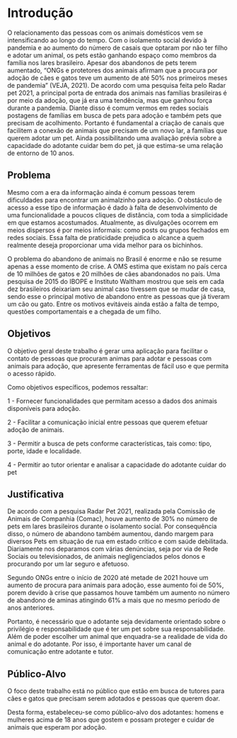 # Introdução

O relacionamento das pessoas com os animais domésticos vem se intensificando ao longo do tempo. Com o isolamento social devido à pandemia e ao aumento do número de casais que optaram por não ter filho e adotar um animal, os pets estão ganhando espaço como membros da família nos lares brasileiro. Apesar dos abandonos de pets terem aumentado, “ONGs e protetores dos animais afirmam que a procura por adoção de cães e gatos teve um aumento de até 50% nos primeiros meses de pandemia” (VEJA, 2021).
De acordo com uma pesquisa feita pelo Radar pet 2021, a principal porta de entrada dos animais nas famílias brasileiras é por meio da adoção, que já era uma tendência, mas que ganhou força durante a pandemia. Diante disso é comum vermos em redes sociais postagens de famílias em busca de pets para adoção e também pets que precisam de acolhimento.
Portanto é fundamental a criação de canais que facilitem a conexão de animais que precisam de um novo lar, a famílias que querem adotar um pet. Ainda possibilitando uma avaliação prévia sobre a capacidade do adotante cuidar bem do pet, já que estima-se uma relação de entorno de 10 anos.



## Problema

Mesmo com a era da informação ainda é comum pessoas terem dificuldades para encontrar um animalzinho para adoção. O obstáculo de acesso a esse tipo de informação é dado à falta de desenvolvimento de uma funcionalidade a poucos cliques de distância, com toda a simplicidade em que estamos acostumados. Atualmente, as divulgações ocorrem em meios dispersos é por meios informais: como posts ou grupos fechados em redes sociais. Essa falta de praticidade prejudica o alcance a quem realmente deseja proporcionar uma vida melhor para os bichinhos. 

O problema do abandono de animais no Brasil é enorme e não se resume apenas a esse momento de crise. A OMS estima que existam no país cerca de 10 milhões de gatos e 20 milhões de cães abandonados no país. Uma pesquisa de 2015 do IBOPE e Instituto Waltham mostrou que seis em cada dez brasileiros deixariam seu animal caso tivessem que se mudar de casa, sendo esse o principal motivo de abandono entre as pessoas que já tiveram um cão ou gato. Entre os motivos evitáveis ainda estão a falta de tempo, questões comportamentais e a chegada de um filho. 


## Objetivos

O objetivo geral deste trabalho é gerar uma aplicação para facilitar o contato de pessoas que procuram animas para adotar e pessoas com animais para adoção, que apresente ferramentas de fácil uso e que permita o acesso rápido. 

Como objetivos específicos, podemos ressaltar: 

  1 - Fornecer funcionalidades que permitam acesso a dados dos animais disponíveis para adoção. 

  2 - Facilitar a comunicação inicial entre pessoas que querem efetuar adoção de animais. 

  3 - Permitir a busca de pets conforme características, tais como: tipo, porte, idade e localidade. 
  
  4 - Permitir ao tutor orientar e analisar a capacidade do adotante cuidar do pet


## Justificativa

De acordo com a pesquisa Radar Pet 2021, realizada pela Comissão de Animais de Companhia (Comac), houve aumento de 30% no número de pets em lares brasileiros durante o isolamento social. Por consequência disso, o número de abandono também aumentou, dando margem para diversos Pets em situação de rua em estado crítico e com saúde debilitada. Diariamente nos deparamos com várias denúncias, seja por via de Rede Sociais ou televisionados, de animais negligenciados pelos donos e procurando por um lar seguro e afetuoso. 

Segundo ONGs entre o início de 2020 até metade de 2021 houve um aumento de procura para animais para adoção, esse aumento foi de 50%, porem devido à crise que passamos houve também um aumento no número de abandono de aminas atingindo 61% a mais que no mesmo período de anos anteriores. 

Portanto, é necessário que o adotante seja devidamente orientado sobre o privilégio e responsabilidade que é ter um pet sobre sua responsabilidade. Além de poder escolher um animal que enquadra-se a realidade de vida do animal e do adotante. Por isso, é importante haver um canal de comunicação entre adotante e tutor.

## Público-Alvo

O foco deste trabalho está no público que estão em busca de tutores para cães e gatos que precisam serem adotados e pessoas que querem doar.  

Desta forma, estabeleceu-se como público-alvo dos adotantes: homens e mulheres acima de 18 anos que gostem e possam proteger e cuidar de animais que esperam por adoção.  
